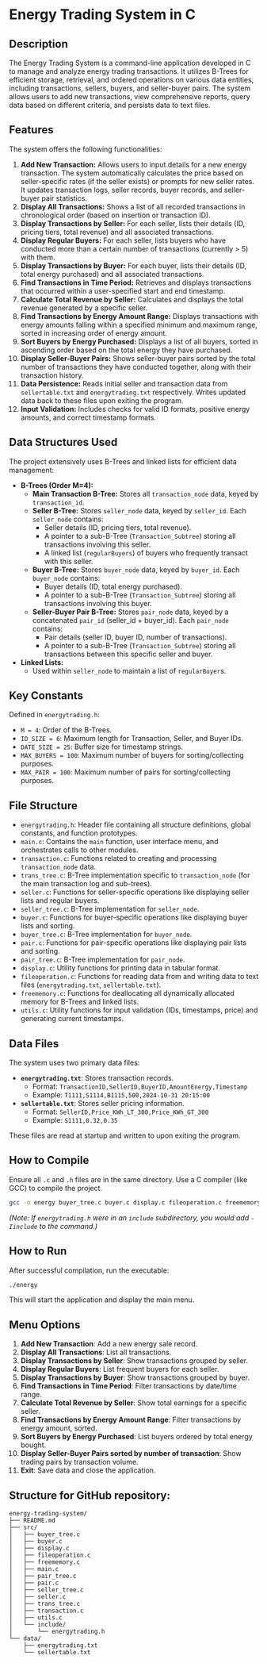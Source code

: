 # Energy Trading System in C

## Description

The Energy Trading System is a command-line application developed in C to manage and analyze energy trading transactions. It utilizes B-Trees for efficient storage, retrieval, and ordered operations on various data entities, including transactions, sellers, buyers, and seller-buyer pairs. The system allows users to add new transactions, view comprehensive reports, query data based on different criteria, and persists data to text files.

## Features

The system offers the following functionalities:

1.  **Add New Transaction:** Allows users to input details for a new energy transaction. The system automatically calculates the price based on seller-specific rates (if the seller exists) or prompts for new seller rates. It updates transaction logs, seller records, buyer records, and seller-buyer pair statistics.
2.  **Display All Transactions:** Shows a list of all recorded transactions in chronological order (based on insertion or transaction ID).
3.  **Display Transactions by Seller:** For each seller, lists their details (ID, pricing tiers, total revenue) and all associated transactions.
4.  **Display Regular Buyers:** For each seller, lists buyers who have conducted more than a certain number of transactions (currently > 5) with them.
5.  **Display Transactions by Buyer:** For each buyer, lists their details (ID, total energy purchased) and all associated transactions.
6.  **Find Transactions in Time Period:** Retrieves and displays transactions that occurred within a user-specified start and end timestamp.
7.  **Calculate Total Revenue by Seller:** Calculates and displays the total revenue generated by a specific seller.
8.  **Find Transactions by Energy Amount Range:** Displays transactions with energy amounts falling within a specified minimum and maximum range, sorted in increasing order of energy amount.
9.  **Sort Buyers by Energy Purchased:** Displays a list of all buyers, sorted in ascending order based on the total energy they have purchased.
10. **Display Seller-Buyer Pairs:** Shows seller-buyer pairs sorted by the total number of transactions they have conducted together, along with their transaction history.
11. **Data Persistence:** Reads initial seller and transaction data from `sellertable.txt` and `energytrading.txt` respectively. Writes updated data back to these files upon exiting the program.
12. **Input Validation:** Includes checks for valid ID formats, positive energy amounts, and correct timestamp formats.

## Data Structures Used

The project extensively uses B-Trees and linked lists for efficient data management:

*   **B-Trees (Order M=4):**
    *   **Main Transaction B-Tree:** Stores all `transaction_node` data, keyed by `transaction_id`.
    *   **Seller B-Tree:** Stores `seller_node` data, keyed by `seller_id`. Each `seller_node` contains:
        *   Seller details (ID, pricing tiers, total revenue).
        *   A pointer to a sub-B-Tree (`Transaction_Subtree`) storing all transactions involving this seller.
        *   A linked list (`regularBuyers`) of buyers who frequently transact with this seller.
    *   **Buyer B-Tree:** Stores `buyer_node` data, keyed by `buyer_id`. Each `buyer_node` contains:
        *   Buyer details (ID, total energy purchased).
        *   A pointer to a sub-B-Tree (`Transaction_Subtree`) storing all transactions involving this buyer.
    *   **Seller-Buyer Pair B-Tree:** Stores `pair_node` data, keyed by a concatenated `pair_id` (seller_id + buyer_id). Each `pair_node` contains:
        *   Pair details (seller ID, buyer ID, number of transactions).
        *   A pointer to a sub-B-Tree (`Transaction_Subtree`) storing all transactions between this specific seller and buyer.
*   **Linked Lists:**
    *   Used within `seller_node` to maintain a list of `regularBuyer`s.

## Key Constants

Defined in `energytrading.h`:

*   `M = 4`: Order of the B-Trees.
*   `ID_SIZE = 6`: Maximum length for Transaction, Seller, and Buyer IDs.
*   `DATE_SIZE = 25`: Buffer size for timestamp strings.
*   `MAX_BUYERS = 100`: Maximum number of buyers for sorting/collecting purposes.
*   `MAX_PAIR = 100`: Maximum number of pairs for sorting/collecting purposes.

## File Structure

*   `energytrading.h`: Header file containing all structure definitions, global constants, and function prototypes.
*   `main.c`: Contains the `main` function, user interface menu, and orchestrates calls to other modules.
*   `transaction.c`: Functions related to creating and processing `transaction_node` data.
*   `trans_tree.c`: B-Tree implementation specific to `transaction_node` (for the main transaction log and sub-trees).
*   `seller.c`: Functions for seller-specific operations like displaying seller lists and regular buyers.
*   `seller_tree.c`: B-Tree implementation for `seller_node`.
*   `buyer.c`: Functions for buyer-specific operations like displaying buyer lists and sorting.
*   `buyer_tree.c`: B-Tree implementation for `buyer_node`.
*   `pair.c`: Functions for pair-specific operations like displaying pair lists and sorting.
*   `pair_tree.c`: B-Tree implementation for `pair_node`.
*   `display.c`: Utility functions for printing data in tabular format.
*   `fileoperation.c`: Functions for reading data from and writing data to text files (`energytrading.txt`, `sellertable.txt`).
*   `freememory.c`: Functions for deallocating all dynamically allocated memory for B-Trees and linked lists.
*   `utils.c`: Utility functions for input validation (IDs, timestamps, price) and generating current timestamps.

## Data Files

The system uses two primary data files:

*   **`energytrading.txt`**: Stores transaction records.
    *   Format: `TransactionID,SellerID,BuyerID,AmountEnergy,Timestamp`
    *   Example: `T1111,S1114,B1115,500,2024-10-31 20:15:00`
*   **`sellertable.txt`**: Stores seller pricing information.
    *   Format: `SellerID,Price_KWh_LT_300,Price_KWh_GT_300`
    *   Example: `S1111,0.32,0.35`

These files are read at startup and written to upon exiting the program.

## How to Compile

Ensure all `.c` and `.h` files are in the same directory. Use a C compiler (like GCC) to compile the project.

```bash
gcc -o energy buyer_tree.c buyer.c display.c fileoperation.c freememory.c main.c pair_tree.c pair.c seller_tree.c seller.c trans_tree.c transaction.c utils.c
```
*(Note: If `energytrading.h` were in an `include` subdirectory, you would add `-Iinclude` to the command.)*

## How to Run

After successful compilation, run the executable:

```bash
./energy
```

This will start the application and display the main menu.

## Menu Options

1.  **Add New Transaction**: Add a new energy sale record.
2.  **Display All Transactions**: List all transactions.
3.  **Display Transactions by Seller**: Show transactions grouped by seller.
4.  **Display Regular Buyers**: List frequent buyers for each seller.
5.  **Display Transactions by Buyer**: Show transactions grouped by buyer.
6.  **Find Transactions in Time Period**: Filter transactions by date/time range.
7.  **Calculate Total Revenue by Seller**: Show total earnings for a specific seller.
8.  **Find Transactions by Energy Amount Range**: Filter transactions by energy amount, sorted.
9.  **Sort Buyers by Energy Purchased**: List buyers ordered by total energy bought.
10. **Display Seller-Buyer Pairs sorted by number of transaction**: Show trading pairs by transaction volume.
0.  **Exit**: Save data and close the application.

## Structure for GitHub repository:

```
energy-trading-system/
├── README.md
├── src/
│   ├── buyer_tree.c
│   ├── buyer.c
│   ├── display.c
│   ├── fileoperation.c
│   ├── freememory.c
│   ├── main.c
│   ├── pair_tree.c
│   ├── pair.c
│   ├── seller_tree.c
│   ├── seller.c
│   ├── trans_tree.c
│   ├── transaction.c
│   ├── utils.c
│   └── include/
│       └── energytrading.h
└── data/
    ├── energytrading.txt
    └── sellertable.txt
```
